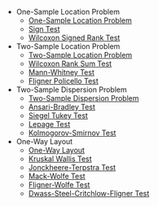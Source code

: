- One-Sample Location Problem
  - [One-Sample Location Problem][1]
  - [Sign Test][2]
  - [Wilcoxon Signed Rank Test][3]
- Two-Sample Location Problem
  - [Two-Sample Location Problem][4]
  - [Wilcoxon Rank Sum Test][5]
  - [Mann-Whitney Test][6]
  - [Fligner Policello Test][7]
- Two-Sample Dispersion Problem
  - [Two-Sample Dispersion Problem][8]
  - [Ansari-Bradley Test][9]
  - [Siegel Tukey Test][10]
  - [Lepage Test][11]
  - [Kolmogorov-Smirnov Test][12]
- One-Way Layout
  - [One-Way Layout][13]
  - [Kruskal Wallis Test][14]
  - [Jonckheere-Terpstra Test][15]
  - [Mack-Wolfe Test][16]
  - [Fligner-Wolfe Test][17]
  - [Dwass-Steel-Critchlow-Fligner Test][18]

[1]: .\OneSampleLocation\Readme.md "One Sample Location Problem"
[2]: .\OneSampleLocation\Sign_Test.md "Sign Test"
[3]: .\OneSampleLocation\Wilcoxon_Signed_Rank_Test.md "Wilcoxon Signed Rank Test"
[4]: .\TwoSampleLocation\Readme.md "Two Sample Location Problem"
[5]: .\TwoSampleLocation\Wilcoxon_Rank_Sum_Test.md "Wilcoxon Rank Sum Test"
[6]: .\TwoSampleLocation\Mann_Whitney_Test.md "Mann-Whitney Test"
[7]: .\TwoSampleLocation\Fligner_Policello_Test.md "Fligner_Policello Test"
[8]: .\TwoSampleDispersion\Readme.md "Two-Sample Dispersion Problem"
[9]: .\TwoSampleDispersion\Ansari_Bradley_Test.md "Ansari-Bradley Test"
[10]: .\TwoSampleDispersion\Siegel_Tukey_Test.md "Siegal Tukey Test" 
[11]: .\TwoSampleDispersion\Lepage_Test.md "Lepage Test" 
[12]: .\TwoSampleDispersion\Kolmogorov_Smirnov_Test.md "Kolmogorov-Smirnov Test"
[13]: ./OneWayLayout/Readme.md "One-Way Layout"
[14]: ./OneWayLayout/Kruskal_Wallis_Test.md "Kruskal Wallis Test"
[15]: ./OneWayLayout/Jonckheere_Terpstra_Test.md "Jonckheere-Terpstra Test"
[16]: ./OneWayLayout/Mack_Wolfe_Test.md "Mack-Wolfe Test"
[17]: ./OneWayLayout/Fligner_Wolfe_Test.md "Fligner-Wolfe Test"
[18]: ./OneWayLayout/Dwass_Steel_Critchlow_Fligner_Test.md "Dwass-Steel-Critchlow-Fligner Test"